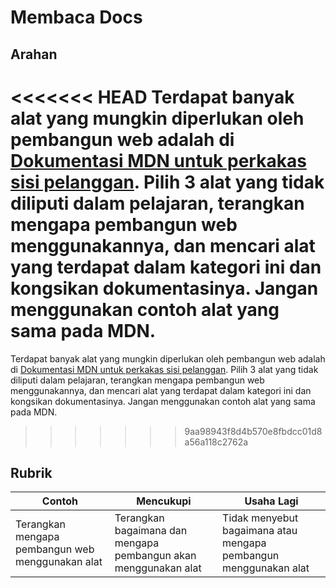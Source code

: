 # Membaca Docs

## Arahan
<<<<<<< HEAD
Terdapat banyak alat yang mungkin diperlukan oleh pembangun web adalah di [Dokumentasi MDN untuk perkakas sisi pelanggan](https://developer.mozilla.org/en-US/docs/Learn/Tools_and_testing/Understanding_client-side_tools/Overview). Pilih 3 alat yang tidak diliputi dalam pelajaran, terangkan mengapa pembangun web menggunakannya, dan mencari alat yang terdapat dalam kategori ini dan kongsikan dokumentasinya. Jangan menggunakan contoh alat yang sama pada MDN.
=======
Terdapat banyak alat yang mungkin diperlukan oleh pembangun web adalah di [Dokumentasi MDN untuk perkakas sisi pelanggan](https://developer.mozilla.org/docs/Learn/Tools_and_testing/Understanding_client-side_tools/Overview). Pilih 3 alat yang tidak diliputi dalam pelajaran, terangkan mengapa pembangun web menggunakannya, dan mencari alat yang terdapat dalam kategori ini dan kongsikan dokumentasinya. Jangan menggunakan contoh alat yang sama pada MDN.
>>>>>>> 9aa98943f8d4b570e8fbdcc01d8a56a118c2762a

## Rubrik 

Contoh | Mencukupi | Usaha Lagi
--- | --- | -- |
|Terangkan mengapa pembangun web menggunakan alat| Terangkan bagaimana dan mengapa pembangun akan menggunakan alat| Tidak menyebut bagaimana atau mengapa pembangun menggunakan alat  |
